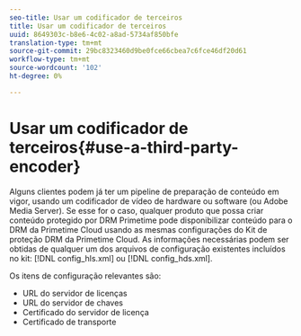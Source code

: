 ```yaml
---
seo-title: Usar um codificador de terceiros
title: Usar um codificador de terceiros
uuid: 8649303c-b8e6-4c02-a8ad-5734af850bfe
translation-type: tm+mt
source-git-commit: 29bc8323460d9be0fce66cbea7c6fce46df20d61
workflow-type: tm+mt
source-wordcount: '102'
ht-degree: 0%

---
```



# Usar um codificador de terceiros{#use-a-third-party-encoder}

Alguns clientes podem já ter um pipeline de preparação de conteúdo em vigor, usando um codificador de vídeo de hardware ou software (ou Adobe Media Server). Se esse for o caso, qualquer produto que possa criar conteúdo protegido por DRM Primetime pode disponibilizar conteúdo para o DRM da Primetime Cloud usando as mesmas configurações do Kit de proteção DRM da Primetime Cloud. As informações necessárias podem ser obtidas de qualquer um dos arquivos de configuração existentes incluídos no kit: [!DNL config_hls.xml] ou [!DNL config_hds.xml].

Os itens de configuração relevantes são:

* URL do servidor de licenças
* URL do servidor de chaves
* Certificado do servidor de licença
* Certificado de transporte

